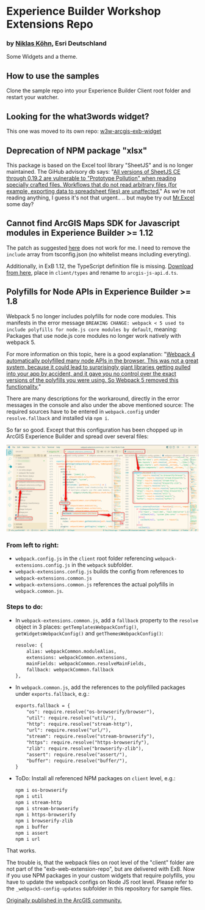 # Experience Builder Workshop Extensions Repo
### by [Niklas Köhn](https://github.com/esride-nik), Esri Deutschland

Some Widgets and a theme.

## How to use the samples
Clone the sample repo into your Experience Builder Client root folder and restart your watcher.

## Looking for the what3words widget?
This one was moved to its own repo: [w3w-arcgis-exb-widget](https://github.com/EsriDE/w3w-arcgis-exb-widget)

## Deprecation of NPM package "xlsx"

This package is based on the Excel tool library "SheetJS" and is no longer maintained.
The GiHub advisory db says: "[All versions of SheetJS CE through 0.19.2 are vulnerable to "Prototype Pollution" when reading specially crafted files. Workflows that do not read arbitrary files (for example, exporting data to spreadsheet files) are unaffected.](https://github.com/advisories/GHSA-4r6h-8v6p-xvw6)" As we're not reading anything, I guess it's not that urgent..
.. but maybe try out [Mr.Excel](https://www.npmjs.com/package/mr-excel) some day?

## Cannot find ArcGIS Maps SDK for Javascript modules in Experience Builder >= 1.12

The patch as suggested [here](https://community.esri.com/t5/arcgis-experience-builder-questions/cannot-find-arcgis-maps-sdk-for-javascript-module/m-p/1308587#M7620) does not work for me. I need to remove the ``include`` array from tsconfig.json (no whitelist means including everyting).

Additionally, in ExB 1.12, the TypeScript definition file is missing. [Download from here](https://github.com/Esri/jsapi-resources/tree/main/typescript/archive), place in ``client/types`` and rename to ``arcgis-js-api.d.ts``.

## Polyfills for Node APIs in Experience Builder >= 1.8

Webpack 5 no longer includes polyfills for node core modules. This manifests in the error message ``BREAKING CHANGE: webpack < 5 used to include polyfills for node.js core modules by default``, meaning: Packages that use node.js core modules no longer work natively with webpack 5.

For more information on this topic, here is a good explanation: "[Webpack 4 automatically polyfilled many node APIs in the browser. This was not a great system, because it could lead to surprisingly giant libraries getting pulled into your app by accident, and it gave you no control over the exact versions of the polyfills you were using. So Webpack 5 removed this functionality.](https://gist.github.com/ef4/d2cf5672a93cf241fd47c020b9b3066a)"

There are many descriptions for the workaround, directly in the error messages in the console and also under the above mentioned source: The required sources have to be entered in ``webpack.config`` under ``resolve.fallback`` and installed via ``npm i``.

So far so good. Except that this configuration has been chopped up in ArcGIS Experience Builder and spread over several files:

![Webpack config files in ExB](./assets/webpack_configs.png)

### From left to right:
* ``webpack.config.js`` in the ``client`` root folder referencing ``webpack-extensions.config.js`` in the ``webpack`` subfolder.
* ``webpack-extensions.config.js`` builds the config from references to ``webpack-extensions.common.js``
* ``webpack-extensions.common.js`` references the actual polyfills in ``webpack.common.js``.

### Steps to do:
* In ``webpack-extensions.common.js``, add a ``fallback`` property to the ``resolve`` object in 3 places: ``getTemplatesWebpackConfig()``, ``getWidgetsWebpackConfig()`` and ``getThemesWebpackConfig()``:
    ```
    resolve: {
        alias: webpackCommon.moduleAlias,
        extensions: webpackCommon.extensions,
        mainFields: webpackCommon.resolveMainFields,
        fallback: webpackCommon.fallback
    },
    ```
* In ``webpack.common.js``, add the references to the polyfilled packages under ``exports.fallback``, e.g.:
    ```
    exports.fallback = {
        "os": require.resolve("os-browserify/browser"),
        "util": require.resolve("util/"),
        "http": require.resolve("stream-http"),
        "url": require.resolve("url/"),
        "stream": require.resolve("stream-browserify"),
        "https": require.resolve("https-browserify"),
        "zlib": require.resolve("browserify-zlib"),
        "assert": require.resolve("assert/"),
        "buffer": require.resolve("buffer/"),
    }
    ```
* ToDo: Install all referenced NPM packages on ``client`` level, e.g.:
    ```
    npm i os-browserify
    npm i util
    npm i stream-http
    npm i stream-browserify
    npm i https-browserify
    npm i browserify-zlib
    npm i buffer
    npm i assert
    npm i url
    ```

That works.

The trouble is, that the webpack files on root level of the "client" folder are not part of the "exb-web-extension-repo", but are delivered with ExB. Now if you use NPM packages in your custom widgets that require polyfills, you have to update the webpack configs on Node JS root level. Please refer to the ``_webpack5-config-updates`` subfolder in this repository for sample files.

[Originally published in the ArcGIS community.](https://community.esri.com/t5/arcgis-experience-builder-questions/npm-packages-in-experience-builder-1-8/m-p/1181885#M4574)